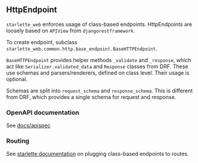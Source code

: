 ## HttpEndpoint

`starlette_web` enforces usage of class-based endpoints. 
HttpEndpoints are loosely based on `APIView` from `djangorestframework`.

To create endpoint, subclass `starlette_web.common.http.base_endpoint.BaseHTTPEndpoint`.

`BaseHTTPEndpoint` provides helper methods `_validate` and `_response`, 
which act like `Serializer.validated_data` and `Response` classes from DRF.
These use schemas and parsers/renderers, defined on class level.
Their usage is optional.

Schemas are split into `request_schema` and `response_schema`. 
This is different from DRF, which provides a single schema for request and response.

### OpenAPI documentation

See [docs/apispec](../contrib/apispec.md)

### Routing

See [starlette documentation](https://www.starlette.io/endpoints/) on plugging class-based endpoints to routes.
